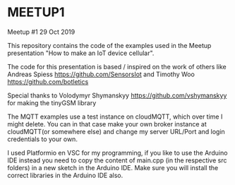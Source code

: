 # MEETUP1
Meetup #1 29 Oct 2019

This repository contains the code of the examples used in the Meetup presentation "How to make an IoT device cellular".

The code for this presentation is based / inspired on the work of others like
Andreas Spiess https://github.com/SensorsIot
and 
Timothy Woo https://github.com/botletics

Special thanks to Volodymyr Shymanskyy https://github.com/vshymanskyy for making the tinyGSM library

The MQTT examples use a test instance on cloudMQTT, which over time I might delete. You can in that case make your own broker instance at cloudMQTT(or somewhere else) and change my server URL/Port and login credentials to your own.


I used Platformio en VSC for my programming, if you like to use the Arduino IDE instead you need to copy the content of main.cpp (in the respective src folders) in a new sketch in the Arduino IDE. Make sure you will install the correct libraries in the Arduino IDE also.

